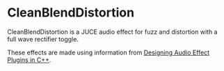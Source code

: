 # CleanBlendDistortion

CleanBlendDistortion is a JUCE audio effect for fuzz and distortion with a full wave rectifier toggle.

These effects are made using information from [Designing Audio Effect Plugins in C++](https://www.google.co.uk/books/edition/Designing_Audio_Effect_Plugins_in_C++/qzr3DwAAQBAJ?hl=en&gbpv=0).

